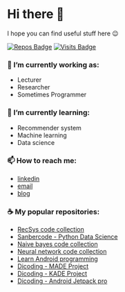 # Hi there 👋
I hope you can find useful stuff here 😉


[![Repos Badge](https://badges.pufler.dev/repos/ariflaksito)](https://github.com/ariflaksito?tab=repositories)
[![Visits Badge](https://badges.pufler.dev/visits/ariflaksito/ariflaksito)](https://badges.pufler.dev)


### 🔭 I’m currently working as: 
- Lecturer
- Researcher
- Sometimes Programmer

### 🌱 I’m currently learning: 
- Recommender system
- Machine learning
- Data science

### 📫 How to reach me: 
- [linkedin](https://www.linkedin.com/in/arif-laksito-384579129/)
- [email](mailto:arif.laksito@amikom.ac.id)
- [blog](https://blog.ariflaksito.net)

<!-- **ariflaksito/ariflaksito** is a ✨ _special_ ✨ repository because its `README.md` (this file) appears on your GitHub profile. -->

### ☕ My popular repositories:
- [RecSys code collection](https://github.com/ariflaksito/recsys)
- [Sanbercode - Python Data Science](https://github.com/ariflaksito/sanbercode-data-science)
- [Naive bayes code collection](https://github.com/ariflaksito/naive-bayes)
- [Neural network code collection](https://github.com/ariflaksito/neural-network)
- [Learn Android programming](https://github.com/ariflaksito?tab=repositories&q=PAM&type=&language=)
- [Dicoding - MADE Project](https://github.com/ariflaksito/movie-directory)
- [Dicoding - KADE Project](https://github.com/ariflaksito/footballite-kade)
- [Dicoding - Android Jetpack pro](https://github.com/ariflaksito/android-jetpack-pro)

<!--
### :computer: My learning progress..
![Arif's github stats](https://github-readme-stats.vercel.app/api?username=ariflaksito&hide=contribs,issue)

![Top Langs](https://github-readme-stats.vercel.app/api/top-langs/?username=ariflaksito&hide=html)
-->
